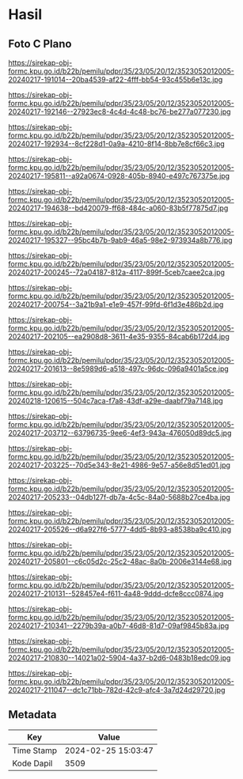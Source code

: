 # Hasil

## Foto C Plano

https://sirekap-obj-formc.kpu.go.id/b22b/pemilu/pdpr/35/23/05/20/12/3523052012005-20240217-191014--20ba4539-af22-4fff-bb54-93c455b6e13c.jpg

https://sirekap-obj-formc.kpu.go.id/b22b/pemilu/pdpr/35/23/05/20/12/3523052012005-20240217-192146--27923ec8-4c4d-4c48-bc76-be277a077230.jpg

https://sirekap-obj-formc.kpu.go.id/b22b/pemilu/pdpr/35/23/05/20/12/3523052012005-20240217-192934--8cf228d1-0a9a-4210-8f14-8bb7e8cf66c3.jpg

https://sirekap-obj-formc.kpu.go.id/b22b/pemilu/pdpr/35/23/05/20/12/3523052012005-20240217-195811--a92a0674-0928-405b-8940-e497c767375e.jpg

https://sirekap-obj-formc.kpu.go.id/b22b/pemilu/pdpr/35/23/05/20/12/3523052012005-20240217-194638--bd420079-ff68-484c-a060-83b5f77875d7.jpg

https://sirekap-obj-formc.kpu.go.id/b22b/pemilu/pdpr/35/23/05/20/12/3523052012005-20240217-195327--95bc4b7b-9ab9-46a5-98e2-973934a8b776.jpg

https://sirekap-obj-formc.kpu.go.id/b22b/pemilu/pdpr/35/23/05/20/12/3523052012005-20240217-200245--72a04187-812a-4117-899f-5ceb7caee2ca.jpg

https://sirekap-obj-formc.kpu.go.id/b22b/pemilu/pdpr/35/23/05/20/12/3523052012005-20240217-200754--3a21b9a1-e1e9-457f-99fd-6f1d3e486b2d.jpg

https://sirekap-obj-formc.kpu.go.id/b22b/pemilu/pdpr/35/23/05/20/12/3523052012005-20240217-202105--ea2908d8-3611-4e35-9355-84cab6b172d4.jpg

https://sirekap-obj-formc.kpu.go.id/b22b/pemilu/pdpr/35/23/05/20/12/3523052012005-20240217-201613--8e5989d6-a518-497c-96dc-096a9401a5ce.jpg

https://sirekap-obj-formc.kpu.go.id/b22b/pemilu/pdpr/35/23/05/20/12/3523052012005-20240218-120615--504c7aca-f7a8-43df-a29e-daabf79a7148.jpg

https://sirekap-obj-formc.kpu.go.id/b22b/pemilu/pdpr/35/23/05/20/12/3523052012005-20240217-203712--63796735-9ee6-4ef3-943a-476050d89dc5.jpg

https://sirekap-obj-formc.kpu.go.id/b22b/pemilu/pdpr/35/23/05/20/12/3523052012005-20240217-203225--70d5e343-8e21-4986-9e57-a56e8d51ed01.jpg

https://sirekap-obj-formc.kpu.go.id/b22b/pemilu/pdpr/35/23/05/20/12/3523052012005-20240217-205233--04db127f-db7a-4c5c-84a0-5688b27ce4ba.jpg

https://sirekap-obj-formc.kpu.go.id/b22b/pemilu/pdpr/35/23/05/20/12/3523052012005-20240217-205526--d6a927f6-5777-4dd5-8b93-a8538ba9c410.jpg

https://sirekap-obj-formc.kpu.go.id/b22b/pemilu/pdpr/35/23/05/20/12/3523052012005-20240217-205801--c6c05d2c-25c2-48ac-8a0b-2006e3144e68.jpg

https://sirekap-obj-formc.kpu.go.id/b22b/pemilu/pdpr/35/23/05/20/12/3523052012005-20240217-210131--528457e4-f611-4a48-9ddd-dcfe8ccc0874.jpg

https://sirekap-obj-formc.kpu.go.id/b22b/pemilu/pdpr/35/23/05/20/12/3523052012005-20240217-210341--2279b39a-a0b7-46d8-81d7-09af9845b83a.jpg

https://sirekap-obj-formc.kpu.go.id/b22b/pemilu/pdpr/35/23/05/20/12/3523052012005-20240217-210830--14021a02-5904-4a37-b2d6-0483b18edc09.jpg

https://sirekap-obj-formc.kpu.go.id/b22b/pemilu/pdpr/35/23/05/20/12/3523052012005-20240217-211047--dc1c71bb-782d-42c9-afc4-3a7d24d29720.jpg


## Metadata

| Key        | Value               |
| ---------- | ------------------- |
| Time Stamp | 2024-02-25 15:03:47 |
| Kode Dapil | 3509                |



